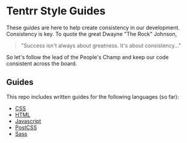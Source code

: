 # Tentrr Style Guides

These guides are here to help create consistency in our development. Consistency is key. To quote the great Dwayne "The Rock" Johnson,

> "Success isn't always about greatness. It's about consistency..."

So let's follow the lead of the People's Champ and keep our code consistent across the board.

## Guides

This repo includes written guides for the following languages (so far):

+ [CSS](css/README.md)
+ [HTML](html/README.md)
+ [Javascript](js/README.md)
+ [PostCSS](postcss/README.md)
+ [Sass](sass/README.md)
